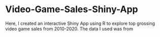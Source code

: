 # Video-Game-Sales-Shiny-App

Here, I created an interactive Shiny App using R to explore top grossing video game sales from 2010-2020. The data I used was from
